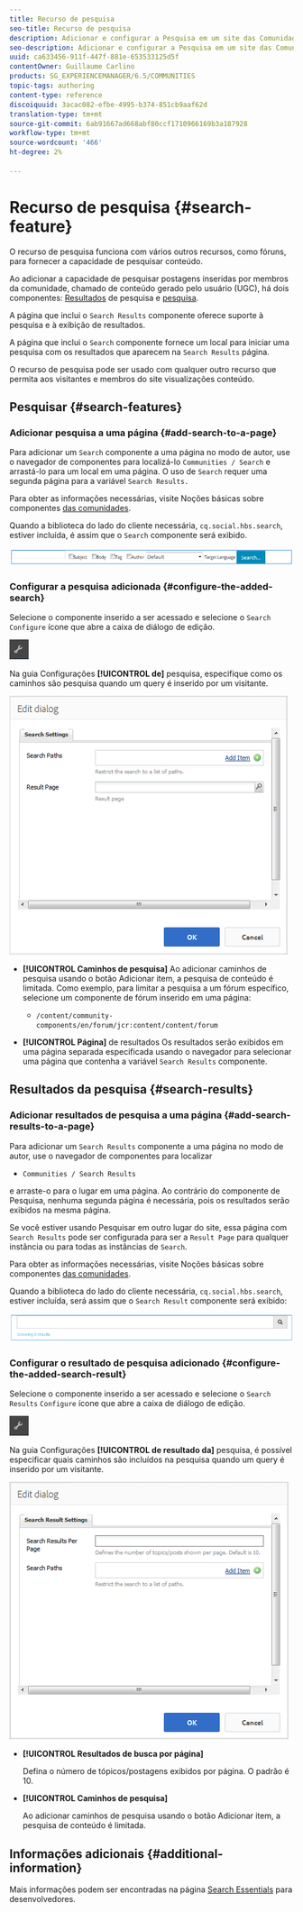 ```yaml
---
title: Recurso de pesquisa
seo-title: Recurso de pesquisa
description: Adicionar e configurar a Pesquisa em um site das Comunidades
seo-description: Adicionar e configurar a Pesquisa em um site das Comunidades
uuid: ca633456-911f-447f-881e-653533125d5f
contentOwner: Guillaume Carlino
products: SG_EXPERIENCEMANAGER/6.5/COMMUNITIES
topic-tags: authoring
content-type: reference
discoiquuid: 3acac082-efbe-4995-b374-851cb9aaf62d
translation-type: tm+mt
source-git-commit: 6ab91667ad668abf80ccf1710966169b3a187928
workflow-type: tm+mt
source-wordcount: '466'
ht-degree: 2%

---
```



# Recurso de pesquisa {#search-feature}

O recurso de pesquisa funciona com vários outros recursos, como fóruns, para fornecer a capacidade de pesquisar conteúdo.

Ao adicionar a capacidade de pesquisar postagens inseridas por membros da comunidade, chamado de conteúdo gerado pelo usuário (UGC), há dois componentes: [Resultados](#search) de pesquisa e [pesquisa](#search-results).

A página que inclui o `Search Results` componente oferece suporte à pesquisa e à exibição de resultados.

A página que inclui o `Search` componente fornece um local para iniciar uma pesquisa com os resultados que aparecem na `Search Results` página.

O recurso de pesquisa pode ser usado com qualquer outro recurso que permita aos visitantes e membros do site visualizações conteúdo.

## Pesquisar {#search-features}

### Adicionar pesquisa a uma página {#add-search-to-a-page}

Para adicionar um `Search` componente a uma página no modo de autor, use o navegador de componentes para localizá-lo `Communities / Search` e arrastá-lo para um local em uma página. O uso de `Search` requer uma segunda página para a variável `Search Results.`

Para obter as informações necessárias, visite Noções básicas sobre componentes [das comunidades](basics.md).

Quando a biblioteca do lado do cliente necessária, `cq.social.hbs.search`, estiver incluída, é assim que o `Search` componente será exibido.

![add-search](assets/add-search.png)

### Configurar a pesquisa adicionada {#configure-the-added-search}

Selecione o componente inserido a ser acessado e selecione o `Search` `Configure` ícone que abre a caixa de diálogo de edição.

![configue](assets/configure-new.png)

Na guia Configurações **[!UICONTROL de]** pesquisa, especifique como os caminhos são pesquisa quando um query é inserido por um visitante.

![definições de pesquisa](assets/search-settings.png)

* **[!UICONTROL Caminhos de pesquisa]** Ao adicionar caminhos de pesquisa usando o botão Adicionar item, a pesquisa de conteúdo é limitada. Como exemplo, para limitar a pesquisa a um fórum específico, selecione um componente de fórum inserido em uma página:

   * `/content/community-components/en/forum/jcr:content/content/forum`

* **[!UICONTROL Página]** de resultados Os resultados serão exibidos em uma página separada especificada usando o navegador para selecionar uma página que contenha a variável 
`Search Results` componente.

## Resultados da pesquisa {#search-results}

### Adicionar resultados de pesquisa a uma página {#add-search-results-to-a-page}

Para adicionar um `Search Results` componente a uma página no modo de autor, use o navegador de componentes para localizar

* `Communities / Search Results`

e arraste-o para o lugar em uma página. Ao contrário do componente de Pesquisa, nenhuma segunda página é necessária, pois os resultados serão exibidos na mesma página.

Se você estiver usando Pesquisar em outro lugar do site, essa página com `Search Results` pode ser configurada para ser a `Result Page` para qualquer instância ou para todas as instâncias de `Search`.

Para obter as informações necessárias, visite Noções básicas sobre componentes [das comunidades](basics.md).

Quando a biblioteca do lado do cliente necessária, `cq.social.hbs.search`, estiver incluída, será assim que o `Search Result` componente será exibido:

![resultado da pesquisa](assets/search-result1.png)

### Configurar o resultado de pesquisa adicionado {#configure-the-added-search-result}

Selecione o componente inserido a ser acessado e selecione o `Search Results` `Configure` ícone que abre a caixa de diálogo de edição.

![configure](assets/configure-new.png)

Na guia Configurações **[!UICONTROL de resultado da]** pesquisa, é possível especificar quais caminhos são incluídos na pesquisa quando um query é inserido por um visitante.

![search-result-settings](assets/search-result-settings.png)

* **[!UICONTROL Resultados de busca por página]**

   Defina o número de tópicos/postagens exibidos por página. O padrão é 10.

* **[!UICONTROL Caminhos de pesquisa]**

   Ao adicionar caminhos de pesquisa usando o botão Adicionar item, a pesquisa de conteúdo é limitada.

## Informações adicionais {#additional-information}

Mais informações podem ser encontradas na página [Search Essentials](search-implementation.md) para desenvolvedores.
